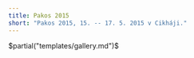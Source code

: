 ```yaml
---
title: Pakos 2015
short: "Pakos 2015, 15. -- 17. 5. 2015 v Cikháji."
---
```


$partial("templates/gallery.md")$
